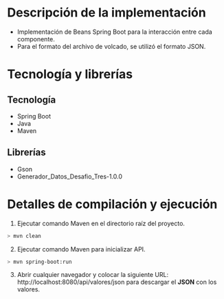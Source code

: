 # Descripción de la implementación

- Implementación de Beans Spring Boot para la interacción entre cada componente.
- Para el formato del archivo de volcado, se utilizó el formato JSON.

# Tecnología y librerías

Tecnología
--
- Spring Boot
- Java
- Maven

Librerías
--
- Gson
- Generador_Datos_Desafio_Tres-1.0.0


# Detalles de compilación y ejecución

1. Ejecutar comando Maven en el directorio raíz del proyecto.
```bash
> mvn clean 
```
2. Ejecutar comando Maven para inicializar API.
```bash
> mvn spring-boot:run
```
3. Abrir cualquier navegador y colocar la siguiente URL: http://localhost:8080/api/valores/json para descargar el **JSON** con los valores. 